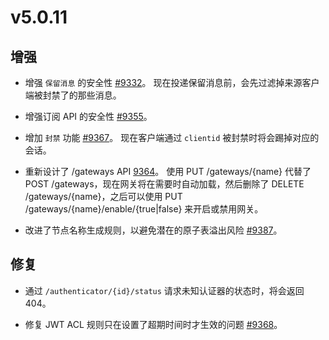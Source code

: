 # v5.0.11

## 增强

- 增强 `保留消息` 的安全性 [#9332](https://github.com/emqx/emqx/pull/9332)。
  现在投递保留消息前，会先过滤掉来源客户端被封禁了的那些消息。

- 增强订阅 API 的安全性 [#9355](https://github.com/emqx/emqx/pull/9355)。

- 增加 `封禁` 功能 [#9367](https://github.com/emqx/emqx/pull/9367)。
  现在客户端通过 `clientid` 被封禁时将会踢掉对应的会话。

- 重新设计了 /gateways API [9364](https://github.com/emqx/emqx/pull/9364)。
  使用 PUT /gateways/{name} 代替了 POST /gateways，现在网关将在需要时自动加载，然后删除了 DELETE /gateways/{name}，之后可以使用 PUT /gateways/{name}/enable/{true|false} 来开启或禁用网关。

- 改进了节点名称生成规则，以避免潜在的原子表溢出风险 [#9387](https://github.com/emqx/emqx/pull/9387)。

## 修复

- 通过 `/authenticator/{id}/status` 请求未知认证器的状态时，将会返回 404。

- 修复 JWT ACL 规则只在设置了超期时间时才生效的问题 [#9368](https://github.com/emqx/emqx/pull/9368)。
